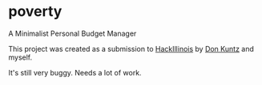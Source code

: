 poverty
=======

A Minimalist Personal Budget Manager

This project was created as a submission to [HackIllinois](hackillinois.org) by [Don Kuntz](github.com/dkuntz2) and myself.

It's still very buggy. Needs a lot of work.

